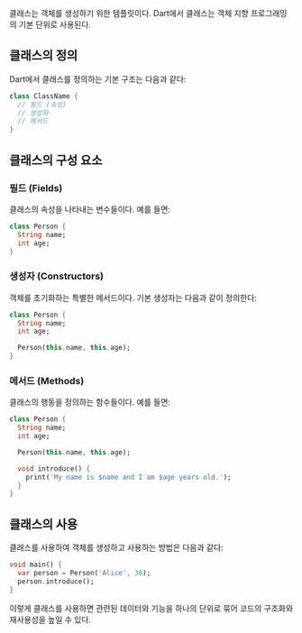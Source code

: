 
클래스는 객체를 생성하기 위한 템플릿이다. Dart에서 클래스는 객체 지향 프로그래밍의 기본 단위로 사용된다.

## 클래스의 정의

Dart에서 클래스를 정의하는 기본 구조는 다음과 같다:

```dart
class ClassName {
  // 필드 (속성)
  // 생성자
  // 메서드
}
```

## 클래스의 구성 요소

### 필드 (Fields)

클래스의 속성을 나타내는 변수들이다. 예를 들면:

```dart
class Person {
  String name;
  int age;
}
```

### 생성자 (Constructors)

객체를 초기화하는 특별한 메서드이다. 기본 생성자는 다음과 같이 정의한다:

```dart
class Person {
  String name;
  int age;

  Person(this.name, this.age);
}
```

### 메서드 (Methods)

클래스의 행동을 정의하는 함수들이다. 예를 들면:

```dart
class Person {
  String name;
  int age;

  Person(this.name, this.age);

  void introduce() {
    print('My name is $name and I am $age years old.');
  }
}
```

## 클래스의 사용

클래스를 사용하여 객체를 생성하고 사용하는 방법은 다음과 같다:

```dart
void main() {
  var person = Person('Alice', 30);
  person.introduce();
}
```

이렇게 클래스를 사용하면 관련된 데이터와 기능을 하나의 단위로 묶어 코드의 구조화와 재사용성을 높일 수 있다.